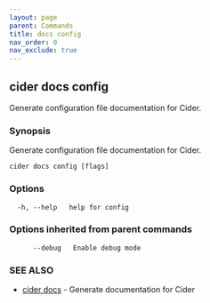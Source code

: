 ```yaml
---
layout: page
parent: Commands
title: docs config
nav_order: 0
nav_exclude: true
---
```


## cider docs config

Generate configuration file documentation for Cider.

### Synopsis

Generate configuration file documentation for Cider.

```
cider docs config [flags]
```

### Options

```
  -h, --help   help for config
```

### Options inherited from parent commands

```
      --debug   Enable debug mode
```

### SEE ALSO

* [cider docs](/commands/cider_docs/)	 - Generate documentation for Cider

